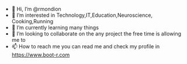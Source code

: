 - 👋 Hi, I’m @rmondion
- 👀 I’m interested in Technology,IT,Education,Neuroscience, Cooking,Running
- 🌱 I’m currently learning many things
- 💞️ I’m looking to collaborate on the any project the free time is allowing me to 
- 📫 How to reach me you can read me and check my profile in https://www.boot-r.com

<!---
rmondion/rmondion is a ✨ special ✨ repository because its `README.md` (this file) appears on your GitHub profile.
You can click the Preview link to take a look at your changes.
--->
